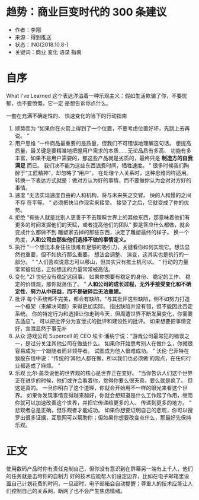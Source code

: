 # 趋势：商业巨变时代的 300 条建议
[time]:<20181008>
* 作者：李翔
* 来源：得到推送
* 状态：ING(2018.10.8-)
* 关键词：商业 变化 语录 指南

# 自序
What I've Learned 这个表达洋溢着一种乐观主义：假如生活欺骗了你，不要忧郁，也不要愤慨，它一定
是想告诉你点什么。

一套在充满不确定性的、 快速变化的当下的行动指南
1. 顺势而为 
“如果你在火箭上得到了一个位置，不要考虑位置好坏，先跳上去再说。 ”
2. 用户思维 
“一件商品最重要的是质量，但我们不可错误地理解这句话。 想提高质量，最关键是要精准地把握用户需求的本质……无论品质有多高、 功能有多丰富，如果不是用户需要的，那这些产品就是劣质的，最终只是 **制造方的自我满足** 而已。 我们决不能为这些东西浪费时间，牺牲速度。 ”
很多时候我们陶醉于“工匠精神”，却忽略了“用户”。
在处理个人关系时，这种思维同样适用。 转换一下表达方式就是：做对方认为好的事情，而不要做你认为会对对方好的事情。
3. 速度
“无法实现速度自由的人和机构，将与未来失之交臂。 快的人和慢的之间不存
在平等。 ”
必须把快当作现实来接受。 接受了之后，它就变成了你的优势。
4. 拒绝
“有些人就是比别人更善于不去理睬世界上的其他东西，那意味着他们有更多的时间发掘他们的天赋，或者提高他们的团队”
要是答应什么都做，就会变成什么都做不到
雕塑家去掉的那些东西，决定了雕塑最终的样子。 换一个角度，**人和公司由那些他们选择不做的事情定义。**
5. 执行
“一个想法本身往往很难有足够的吸引力，关键看你如何实现它。想法显然也重要，但不如执行那么重要。 想法会调整、 演变，这其实也是执行的一部分。 ”
“人们喜欢说意志可以移山，但其实只有推土机可以。 ”
行动的力量常常被低估，正如想法的力量常常被高估。
6. 变化
“21 世纪没有稳定这回事。 如果你想要有稳定的身份、 稳定的工作、 稳定的价值观，那你就落伍了。 ”
**人和公司的成长过程，无外乎接受变化和不确定性，努力从中获益，而不是破碎后无法重建。**
7. 批评
每个系统都不完美，都会有缺陷，“与其批评这些缺陷，倒不如努力打造一个框架（来解决问题）来得更加实际。 指出缺陷并没有错，但不能因此否定系统。 你的特定行为和选择让你走到今天，但周遭世界不断发展变化，你需要去适应”。
可以把批评分为宣泄式的批评和建设性的批评。 如果想要把事情变好，宣泄显然于事无补
8. 从众
游戏公司 Supercell 的 CEO 埃卡·潘纳宁说：“游戏公司最常犯的错误之一，是过分关注其他公司在做些什么。 如果你开始思考别人在做什么，你就很容易成为一个跟随者而非领导者。 试图成为他人很难成功。 ”
沃伦·巴菲特在致股东信中说：“传统的‘其他人都在做，所以我们也必须做’的观点，在任何行业都造成了麻烦。 ”
9. 乐观
比尔·盖茨说他的世界观的核心是世界正在变好。 “当你告诉人们这个世界正在进步的时候，他们或许会看着你，觉得你要么很天真，要么就是疯了。 但这是真的。 一旦你明白了这个道理，你就会开始用不一样的眼光来看这个世界。 如果你发现事情变得越来越好，你就会想知道是什么工作起了作用，继而你就可以加速改善这个世界，并把它传递给更多的人、 传递到更多的地方。 ”
悲观者总是正确，但乐观者才能成功。 
如果你想要证明自己的悲观，你可以搜罗出很多证据，互联网可以帮助你；但如果你想要改变点什么，那最好先保持乐观。

# 正文
使用数码产品时你有责任克制自己，但你没有意识到在屏幕另一端有上千人，他们的任务就是击垮你的自制力
好的技术应能帮人们设定边界，比如在电子邮箱里设置自己计划花费的时间，一旦超时，电子邮箱会自动提醒；尊重人的技术应能让人们控制自己的关系网，断网了也不会产生焦虑情绪。

